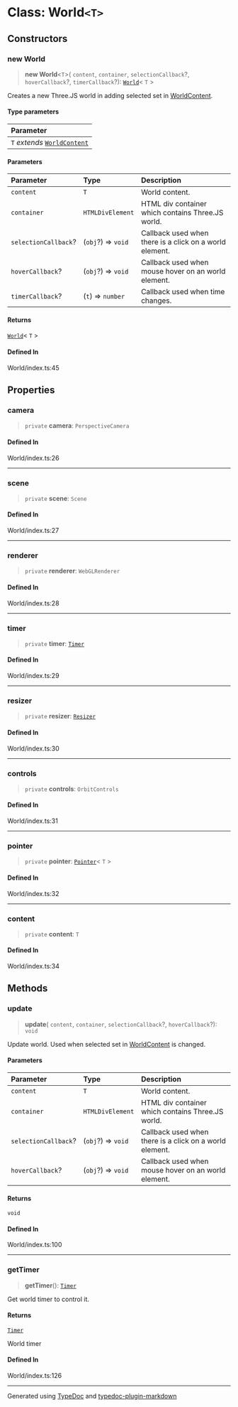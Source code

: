 # Class: World`<T>`

## Constructors

### new World

> **new World**<`T`>(
> `content`,
> `container`,
> `selectionCallback`?,
> `hoverCallback`?,
> `timerCallback`?): [`World`](class.World.md)\< `T` \>

Creates a new Three.JS world in adding selected set in [WorldContent](../interfaces/interface.WorldContent.md).

#### Type parameters

| Parameter                                                               |
| :---------------------------------------------------------------------- |
| `T` _extends_ [`WorldContent`](../interfaces/interface.WorldContent.md) |

#### Parameters

| Parameter            | Type               | Description                                             |
| :------------------- | :----------------- | :------------------------------------------------------ |
| `content`            | `T`                | World content.                                          |
| `container`          | `HTMLDivElement`   | HTML div container which contains Three.JS world.       |
| `selectionCallback`? | (`obj`?) => `void` | Callback used when there is a click on a world element. |
| `hoverCallback`?     | (`obj`?) => `void` | Callback used when mouse hover on an world element.     |
| `timerCallback`?     | (`t`) => `number`  | Callback used when time changes.                        |

#### Returns

[`World`](class.World.md)\< `T` \>

#### Defined In

World/index.ts:45

## Properties

### camera

> `private` **camera**: `PerspectiveCamera`

#### Defined In

World/index.ts:26

---

### scene

> `private` **scene**: `Scene`

#### Defined In

World/index.ts:27

---

### renderer

> `private` **renderer**: `WebGLRenderer`

#### Defined In

World/index.ts:28

---

### timer

> `private` **timer**: [`Timer`](class.Timer.md)

#### Defined In

World/index.ts:29

---

### resizer

> `private` **resizer**: [`Resizer`](class.Resizer.md)

#### Defined In

World/index.ts:30

---

### controls

> `private` **controls**: `OrbitControls`

#### Defined In

World/index.ts:31

---

### pointer

> `private` **pointer**: [`Pointer`](class.Pointer.md)\< `T` \>

#### Defined In

World/index.ts:32

---

### content

> `private` **content**: `T`

#### Defined In

World/index.ts:34

## Methods

### update

> **update**(
> `content`,
> `container`,
> `selectionCallback`?,
> `hoverCallback`?): `void`

Update world. Used when selected set in [WorldContent](../interfaces/interface.WorldContent.md) is changed.

#### Parameters

| Parameter            | Type               | Description                                             |
| :------------------- | :----------------- | :------------------------------------------------------ |
| `content`            | `T`                | World content.                                          |
| `container`          | `HTMLDivElement`   | HTML div container which contains Three.JS world.       |
| `selectionCallback`? | (`obj`?) => `void` | Callback used when there is a click on a world element. |
| `hoverCallback`?     | (`obj`?) => `void` | Callback used when mouse hover on an world element.     |

#### Returns

`void`

#### Defined In

World/index.ts:100

---

### getTimer

> **getTimer**(): [`Timer`](class.Timer.md)

Get world timer to control it.

#### Returns

[`Timer`](class.Timer.md)

World timer

#### Defined In

World/index.ts:126

---

Generated using [TypeDoc](https://typedoc.org/) and [typedoc-plugin-markdown](https://www.npmjs.com/package/typedoc-plugin-markdown)
